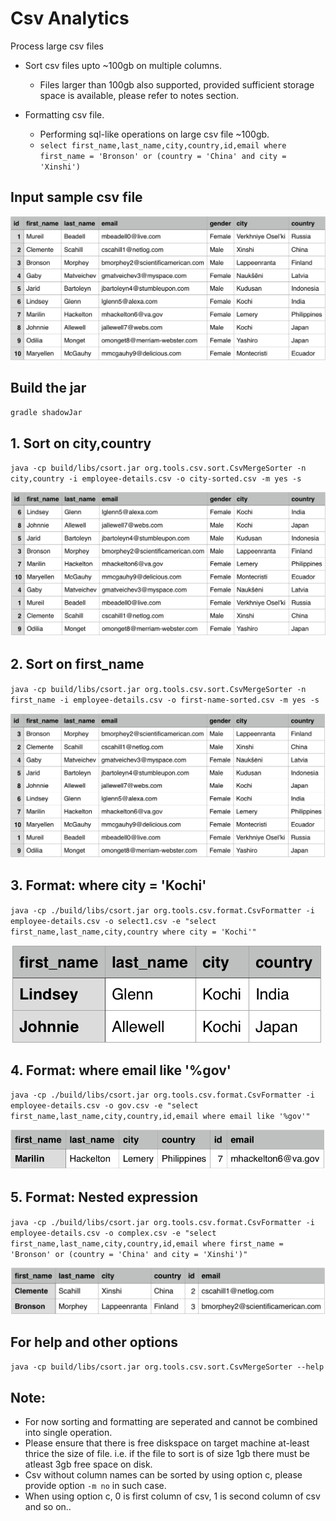 # Csv Analytics
Process large csv files
- Sort csv files upto ~100gb on multiple columns.
  - Files larger than 100gb also supported, provided sufficient storage space is available, please refer to notes section.

- Formatting csv file.
  - Performing sql-like operations on large csv file ~100gb.
  - `select first_name,last_name,city,country,id,email where first_name = 'Bronson' or (country = 'China' and city = 'Xinshi')`

## Input sample csv file
![Input Csv File](etc/images/employee-details.png)


## Build the jar
`gradle shadowJar`


## 1. Sort on city,country
`java -cp build/libs/csort.jar org.tools.csv.sort.CsvMergeSorter -n city,country -i employee-details.csv -o city-sorted.csv -m yes -s`

![City,Country Sorted](etc/images/city-country-sorted.png)


## 2. Sort on first_name
`java -cp build/libs/csort.jar org.tools.csv.sort.CsvMergeSorter -n first_name -i employee-details.csv -o first-name-sorted.csv -m yes -s`

![first_name Sorted](etc/images/first-name-sorted.png)

## 3. Format: where city = 'Kochi'
`java -cp ./build/libs/csort.jar org.tools.csv.format.CsvFormatter -i employee-details.csv -o select1.csv -e "select first_name,last_name,city,country where city = 'Kochi'"`

![select first_name,last_name,city,country where city = 'Kochi'](etc/images/city-equals-kochi.png)

## 4. Format: where email like '%gov'
`java -cp ./build/libs/csort.jar org.tools.csv.format.CsvFormatter -i employee-details.csv -o gov.csv -e "select first_name,last_name,city,country,id,email where email like '%gov'"`

![select first_name,last_name,city,country,id,email where email like '%gov'](etc/images/regexp-like.png)

## 5. Format: Nested expression
`java -cp ./build/libs/csort.jar org.tools.csv.format.CsvFormatter -i employee-details.csv -o complex.csv -e "select first_name,last_name,city,country,id,email where first_name = 'Bronson' or (country = 'China' and city = 'Xinshi')"`

![select first_name,last_name,city,country,id,email where first_name = 'Bronson' or (country = 'China' and city = 'Xinshi')](etc/images/complex.png)

## For help and other options
`java -cp build/libs/csort.jar org.tools.csv.sort.CsvMergeSorter --help`

## Note:
- For now sorting and formatting are seperated and cannot be combined into single operation.
- Please ensure that there is free diskspace on target machine at-least thrice the size of file.
  i.e. if the file to sort is of size 1gb there must be atleast 3gb free space on disk.
- Csv without column names can be sorted by using option c, please provide option `-m no` in such case.
- When using option c, 0 is first column of csv, 1 is second column of csv and so on..

